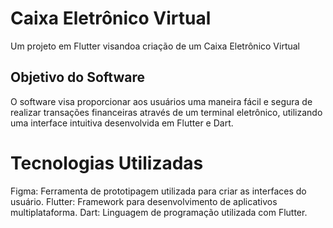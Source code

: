 # Caixa Eletrônico Virtual

Um projeto em Flutter visandoa  criação de um Caixa Eletrônico Virtual

## Objetivo do Software
O software visa proporcionar aos usuários uma maneira fácil e segura de realizar transações financeiras através de um terminal eletrônico, utilizando uma interface intuitiva desenvolvida em Flutter e Dart.

# Tecnologias Utilizadas
Figma: Ferramenta de prototipagem utilizada para criar as interfaces do usuário.
Flutter: Framework para desenvolvimento de aplicativos multiplataforma.
Dart: Linguagem de programação utilizada com Flutter.
